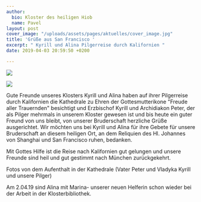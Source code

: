 ```yaml
---
author:
  bio: Kloster des heiligen Hiob
  name: Pavel
layout: post
cover_image: "/uploads/assets/pages/aktuelles/cover_image.jpg"
title: 'Grüße aus San Francisco '
excerpt: " Kyrill und Alina Pilgerreise durch Kalifornien "
date: 2019-04-03 20:59:50 +0200

---
```

![](https://res.cloudinary.com/hiobmon/image/upload/v1554317925/media/2019/San-Francisco_1.jpg)

![](https://res.cloudinary.com/hiobmon/image/upload/v1554317943/media/2019/San-Francisco_2.jpg)

Gute Freunde unseres Klosters Kyrill und Alina haben auf ihrer Pilgerreise durch Kalifornien die Kathedrale zu Ehren der Gottesmutterikone "Freude aller Trauernden" besichtigt und Erzbischof Kyrill und Archidiakon Peter, der  als Pilger mehrmals in unserem Kloster gewesen ist und bis heute ein guter Freund  von uns bleibt, von unserer Bruderschaft herzliche Grüße ausgerichtet. Wir möchten uns bei Kyrill und Alina für ihre Gebete für unsere Bruderschaft an diesem  heiligen Ort, an dem Reliquien des Hl. Johannes von Shanghai und San Francisco ruhen, bedanken.

Mit Gottes Hilfe ist die Reise nach Kalifornien gut gelungen und unsere Freunde sind heil und gut gestimmt nach München zurückgekehrt.

 

Fotos von dem Aufenthalt in der Kathedrale (Vater Peter und Vladyka Kyrill und unsere Pilger)

Am 2.04.19 sind Alina mit Marina- unserer neuen Helferin schon wieder bei der Arbeit in der Klosterbibliothek.